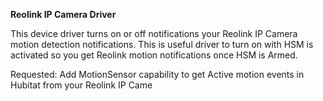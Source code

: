 <strong>Reolink IP Camera Driver</strong>


This device driver turns on or off notifications your Reolink IP Camera motion detection notifications. This is useful driver to turn on with HSM is activated so you get Reolink motion notifications once HSM is Armed.

Requested: Add MotionSensor capability to get Active motion events in Hubitat from your Reolink IP Came
